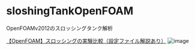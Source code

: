 # sloshingTankOpenFOAM
OpenFOAMv2012のスロッシングタンク解析

[【OpenFOAM】スロッシングの実験比較（設定ファイル解説あり）](https://takun-physics.net/)
![image](https://github.com/kamakiri1225/sloshingTankOpenFOAM/assets/36812492/b8bda06e-1521-4e22-a21e-5242474ca74e)
